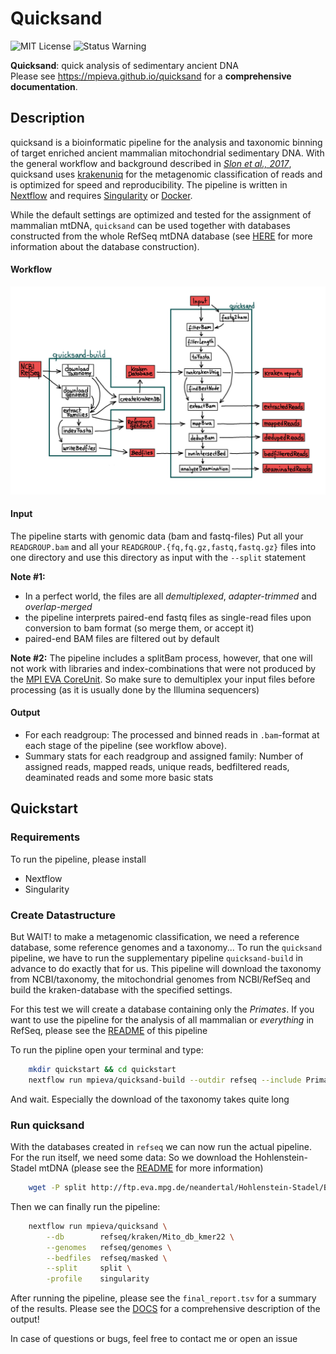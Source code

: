 # Quicksand

![MIT License](https://img.shields.io/github/license/mpieva/quicksand?style=for-the-badge)
![Status Warning](https://img.shields.io/badge/status-WIP-ff69b4?style=for-the-badge)

**Quicksand**: quick analysis of sedimentary ancient DNA \
Please see https://mpieva.github.io/quicksand for a **comprehensive documentation**.

## Description
quicksand is a bioinformatic pipeline for the analysis and taxonomic binning of target enriched ancient mammalian mitochondrial sedimentary DNA.
With the general workflow and background described in [_Slon et al., 2017_](https://science.sciencemag.org/content/sci/suppl/2017/04/26/science.aam9695.DC1/aam9695_SM.pdf), 
quicksand uses [krakenuniq](https://doi.org/10.1186/s13059-018-1568-0) for the metagenomic classification of reads and is optimized for speed and reproducibility. 
The pipeline is written in [Nextflow](https://doi.org/10.1038/nbt.3820) and requires [Singularity](https://doi.org/10.1371/journal.pone.0177459) or [Docker](https://www.docker.com/).

While the default settings are optimized and tested for the assignment of mammalian mtDNA, `quicksand` can be used together with databases constructed from the whole RefSeq mtDNA database
(see [HERE](https://www.github.com/mpieva/quicksand-build) for more information about the database construction).

#### Workflow   

<p align=center>
    <img src="assets/pipeline_overview_v1.5.png" alt="Graphical overview over the pipeline workflow" width='800px'>
</p>

#### Input

The pipeline starts with genomic data (bam and fastq-files)
Put all your `READGROUP.bam` and all your `READGROUP.{fq,fq.gz,fastq,fastq.gz}` files into one directory and use this directory as input
with the `--split` statement 

**Note #1:**
- In a perfect world, the files are all _demultiplexed_, _adapter-trimmed_ and _overlap-merged_
- the pipeline interprets paired-end fastq files as single-read files upon conversion to bam format (so merge them, or accept it)
- paired-end BAM files are filtered out by default 

**Note #2:**
The pipeline includes a splitBam process, however, that one will not work with libraries and index-combinations that were not produced by the [MPI EVA CoreUnit](https://www.eva.mpg.de/genetics/index/).
So make sure to demultiplex your input files before processing (as it is usually done by the Illumina sequencers) 

#### Output

- For each readgroup: The processed and binned reads in `.bam`-format at each stage of the pipeline (see workflow above). 
- Summary stats for each readgroup and assigned family: Number of assigned reads, mapped reads, unique reads, bedfiltered reads, deaminated reads and some more basic stats 

## Quickstart
### Requirements

To run the pipeline, please install
 - Nextflow
 - Singularity

### Create Datastructure

But WAIT! to make a metagenomic classification, we need a reference database, some reference genomes and a taxonomy...
To run the `quicksand` pipeline, we have to run the supplementary pipeline `quicksand-build` in advance to do
exactly that for us. This pipeline will download the taxonomy from NCBI/taxonomy, the mitochondrial genomes from NCBI/RefSeq
and build the kraken-database with the specified settings. 

For this test we will create a database containing only the _Primates_. If you want to use the pipeline for the analysis
of all mammalian or _everything_ in RefSeq, please see the [README](https://www.github.com/mpieva/quicksand-build) of this pipeline

To run the pipline open your terminal and type:

```bash
    mkdir quickstart && cd quickstart
    nextflow run mpieva/quicksand-build --outdir refseq --include Primates
```

And wait. Especially the download of the taxonomy takes quite long
    
### Run quicksand

With the databases created in `refseq` we can now run the actual pipeline.
For the run itself, we need some data: So we download the Hohlenstein-Stadel mtDNA (please see the [README](http://ftp.eva.mpg.de/neandertal/Hohlenstein-Stadel/README) for more information)

```bash
    wget -P split http://ftp.eva.mpg.de/neandertal/Hohlenstein-Stadel/BAM/mtDNA/HST.raw_data.ALL.bam
```

Then we can finally run the pipeline:

```bash
    nextflow run mpieva/quicksand \
        --db        refseq/kraken/Mito_db_kmer22 \
        --genomes   refseq/genomes \
        --bedfiles  refseq/masked \
        --split     split \
        -profile    singularity
```

After running the pipeline, please see the `final_report.tsv` for a summary of the results.
Please see the [DOCS](https://mpieva.github.io/quicksand/usage.html#output) for a comprehensive description of the output!

In case of questions or bugs, 
feel free to contact me or open an issue

